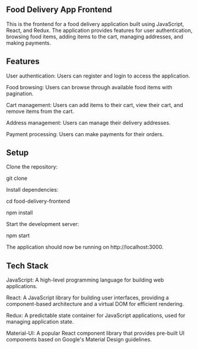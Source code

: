 ## Food Delivery App Frontend
This is the frontend for a food delivery application built using JavaScript, React, and Redux. The application provides features for user authentication, browsing food items, adding items to the cart, managing addresses, and making payments.

## Features

User authentication: Users can register and login to access the application.

Food browsing: Users can browse through available food items with pagination.

Cart management: Users can add items to their cart, view their cart, and remove items from the cart.

Address management: Users can manage their delivery addresses.

Payment processing: Users can make payments for their orders.

## Setup

Clone the repository:


git clone <repository-url>

Install dependencies:


cd food-delivery-frontend

npm install

Start the development server:

npm start

The application should now be running on http://localhost:3000.

## Tech Stack

JavaScript: A high-level programming language for building web applications.

React: A JavaScript library for building user interfaces, providing a component-based architecture and a virtual DOM for efficient rendering.

Redux: A predictable state container for JavaScript applications, used for managing application state.

Material-UI: A popular React component library that provides pre-built UI components based on Google's Material Design guidelines.
